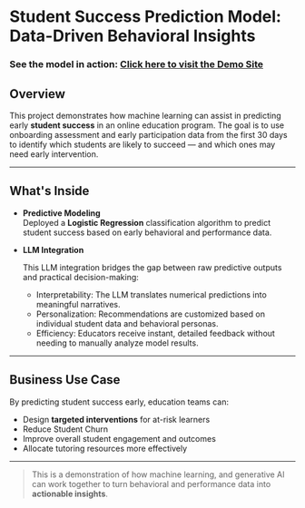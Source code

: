 # Student Success Prediction Model: Data-Driven Behavioral Insights
### See the model in action: [Click here to visit the Demo Site](https://alanbjordan.github.io/StudentSuccessPredictor/)

## **Overview**

This project demonstrates how machine learning can assist in predicting early **student success** in an online education program. The goal is to use onboarding assessment and early participation data from the first 30 days to identify which students are likely to succeed — and which ones may need early intervention.

---

## **What's Inside**

- **Predictive Modeling**  
  Deployed a **Logistic Regression** classification algorithm to predict student success based on early behavioral and performance data.

- **LLM Integration**

  This LLM integration bridges the gap between raw predictive outputs and practical decision-making:
    - Interpretability: The LLM translates numerical predictions into meaningful narratives.
    - Personalization: Recommendations are customized based on individual student data and behavioral personas.
    - Efficiency: Educators receive instant, detailed feedback without needing to manually analyze model results.

---

## **Business Use Case**

By predicting student success early, education teams can:
- Design **targeted interventions** for at-risk learners
- Reduce Student Churn
- Improve overall student engagement and outcomes
- Allocate tutoring resources more effectively

---

> This is a demonstration of how machine learning, and generative AI can work together to turn behavioral and performance data into **actionable insights**.
